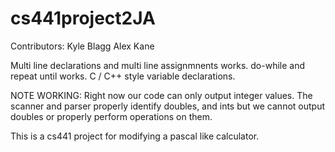 cs441project2JA
===============

Contributors:   Kyle Blagg
                Alex Kane

Multi line declarations and multi line assignmnents works.
do-while and repeat until works.
C / C++ style variable declarations.

NOTE WORKING: Right now our code can only output integer values.
The scanner and parser properly identify doubles, and ints but
we cannot output doubles or properly perform operations on them.

This is a cs441 project for modifying a pascal like calculator.
